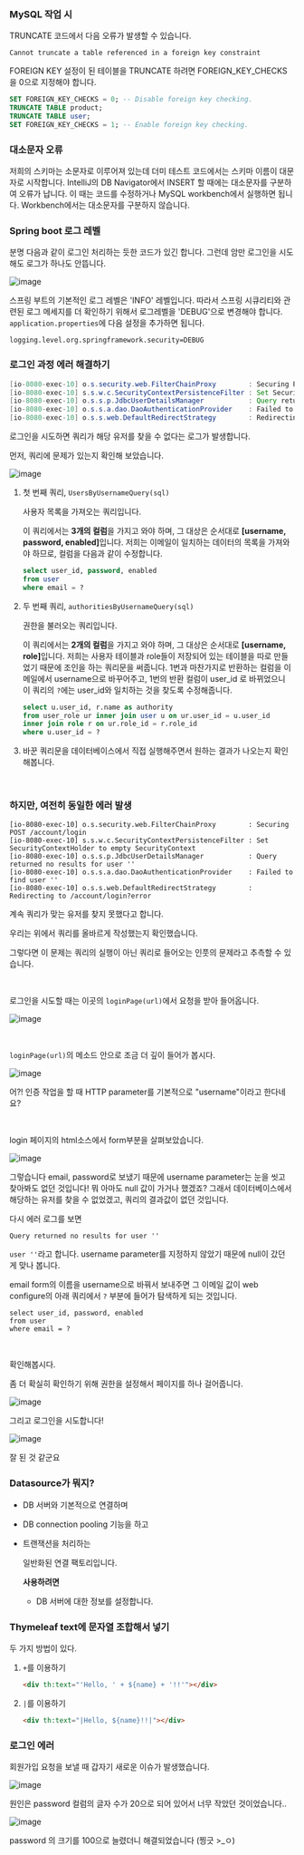### MySQL 작업 시

TRUNCATE 코드에서 다음 오류가 발생할 수 있습니다.

```
Cannot truncate a table referenced in a foreign key constraint
```

FOREIGN KEY 설정이 된 테이블을 TRUNCATE 하려면 FOREIGN_KEY_CHECKS을 0으로 지정해야 합니다.

```sql
SET FOREIGN_KEY_CHECKS = 0; -- Disable foreign key checking. 
TRUNCATE TABLE product; 
TRUNCATE TABLE user; 
SET FOREIGN_KEY_CHECKS = 1; -- Enable foreign key checking.
```



### 대소문자 오류

저희의 스키마는 소문자로 이루어져 있는데 더미 테스트 코드에서는 스키마 이름이 대문자로 시작합니다. IntelliJ의 DB Navigator에서 INSERT 할 때에는 대소문자를 구분하여 오류가 납니다. 이 때는 코드를 수정하거나 MySQL workbench에서 실행하면 됩니다. Workbench에서는 대소문자를 구분하지 않습니다.



### Spring boot 로그 레벨

분명 다음과 같이 로그인 처리하는 듯한 코드가 있긴 합니다. 그런데 암만 로그인을 시도해도 로그가 하나도 안뜹니다.

![image](https://user-images.githubusercontent.com/41130448/107786687-8ab90980-6d91-11eb-8464-295392029459.png)

스프링 부트의 기본적인 로그 레벨은 'INFO' 레벨입니다. 따라서 스프링 시큐리티와 관련된 로그 메세지를 더 확인하기 위해서 로그레벨을 'DEBUG'으로 변경해야 합니다. `application.properties`에 다음 설정을 추가하면 됩니다.

```properties
logging.level.org.springframework.security=DEBUG
```



### 로그인 과정 에러 해결하기

```java
[io-8080-exec-10] o.s.security.web.FilterChainProxy        : Securing POST /account/login
[io-8080-exec-10] s.s.w.c.SecurityContextPersistenceFilter : Set SecurityContextHolder to empty SecurityContext
[io-8080-exec-10] o.s.s.p.JdbcUserDetailsManager           : Query returned no results for user ''
[io-8080-exec-10] o.s.s.a.dao.DaoAuthenticationProvider    : Failed to find user ''
[io-8080-exec-10] o.s.s.web.DefaultRedirectStrategy        : Redirecting to /account/login?error
```

로그인을 시도하면 쿼리가 해당 유저를 찾을 수 없다는 로그가 발생합니다.

먼저, 쿼리에 문제가 있는지 확인해 보았습니다.

![image](https://user-images.githubusercontent.com/41130448/107786687-8ab90980-6d91-11eb-8464-295392029459.png)

1. 첫 번째 쿼리, `UsersByUsernameQuery(sql)`

   사용자 목록을 가져오는 쿼리입니다.

   이 쿼리에서는 **3개의 컬럼**을 가지고 와야 하며, 그 대상은 순서대로 <strong>[username, password, enabled]</strong>입니다. 저희는 이메일이 일치하는 데이터의 목록을 가져와야 하므로, 컬럼을 다음과 같이 수정합니다.

   ```sql
   select user_id, password, enabled
   from user
   where email = ?
   ```

2. 두 번째 쿼리, `authoritiesByUsernameQuery(sql)`

   권한을 불러오는 쿼리입니다.

   이 쿼리에서는 **2개의 컬럼**을 가지고 와야 하며, 그 대상은 순서대로 <strong>[username, role]</strong>입니다. 저희는 사용자 테이블과 role들이 저장되어 있는 테이블을 따로 만들었기 때문에 조인을 하는 쿼리문을 써줍니다. 1번과 마찬가지로 반환하는 컬럼을 이메일에서 username으로 바꾸어주고, 1번의 반환 컬럼이 user_id 로 바뀌었으니 이 쿼리의 `?`에는 user_id와 일치하는 것을 찾도록 수정해줍니다.

   ```sql
   select u.user_id, r.name as authority
   from user_role ur inner join user u on ur.user_id = u.user_id 
   inner join role r on ur.role_id = r.role_id 
   where u.user_id = ?
   ```

3. 바꾼 쿼리문을 데이터베이스에서 직접 실행해주면서 원하는 결과가 나오는지 확인해봅니다.

<br>

### 하지만, 여전히 동일한 에러 발생

```
[io-8080-exec-10] o.s.security.web.FilterChainProxy        : Securing POST /account/login
[io-8080-exec-10] s.s.w.c.SecurityContextPersistenceFilter : Set SecurityContextHolder to empty SecurityContext
[io-8080-exec-10] o.s.s.p.JdbcUserDetailsManager           : Query returned no results for user ''
[io-8080-exec-10] o.s.s.a.dao.DaoAuthenticationProvider    : Failed to find user ''
[io-8080-exec-10] o.s.s.web.DefaultRedirectStrategy        : Redirecting to /account/login?error
```

계속 쿼리가 맞는 유저를 찾지 못했다고 합니다. 

우리는 위에서 쿼리를 올바르게 작성했는지 확인했습니다. 

그렇다면 이 문제는 쿼리의 실행이 아닌 쿼리로 들어오는 인풋의 문제라고 추측할 수 있습니다.

<br>

로그인을 시도할 때는 이곳의 `loginPage(url)`에서 요청을 받아 들어옵니다.

![image](https://user-images.githubusercontent.com/41130448/107803166-96163000-6da5-11eb-895a-5b6f7979c327.png)

<br>

`loginPage(url)`의 메소드 안으로 조금 더 깊이 들어가 봅시다.

![image](https://user-images.githubusercontent.com/41130448/107803406-dd042580-6da5-11eb-97fd-bff2498c6e19.png)

어?! 인증 작업을 할 때 HTTP parameter를 기본적으로 "username"이라고 한다네요?

<br>

login 페이지의 html소스에서 form부분을 살펴보았습니다.

![image](https://user-images.githubusercontent.com/41130448/107803634-353b2780-6da6-11eb-9b50-1671a04fdea1.png)

그렇습니다 email, password로 보냈기 때문에 username parameter는 눈을 씻고 찾아봐도 없던 것입니다! 뭐 아마도 null 값이 가거나 했겠죠? 그래서 데이터베이스에서 해당하는 유저를 찾을 수 없었겠고, 쿼리의 결과값이 없던 것입니다.

다시 에러 로그를 보면

```
Query returned no results for user ''
```

`user ''`라고 합니다. username parameter를 지정하지 않았기 때문에 null이 갔던 게 맞나 봅니다.

email form의 이름을 username으로 바꿔서 보내주면 그 이메일 값이 web configure의 아래 쿼리에서 `?` 부분에 들어가 탐색하게 되는 것입니다.

```
select user_id, password, enabled
from user
where email = ?
```

<br>

확인해봅시다.

좀 더 확실히 확인하기 위해 권한을 설정해서 페이지를 하나 걸어줍니다.

![image](https://user-images.githubusercontent.com/41130448/107804397-30c33e80-6da7-11eb-80b8-6de2b2414ff4.png)

그리고 로그인을 시도합니다!

![image](https://user-images.githubusercontent.com/41130448/107804473-45073b80-6da7-11eb-9559-48876a772c85.png)

잘 된 것 같군요



### Datasource가 뭐지?

- DB 서버와 기본적으로 연결하며

- DB connection pooling 기능을 하고

- 트랜잭션을 처리하는 

  일반화된 연결 팩토리입니다.

  **사용하려면**

  - DB 서버에 대한 정보를 설정합니다.





### Thymeleaf text에 문자열 조합해서 넣기

두 가지 방법이 있다.

1. `+`를 이용하기

   ```html
   <div th:text="'Hello, ' + ${name} + '!!'"></div>
   ```

2. `|`를 이용하기

   ```html
   <div th:text="|Hello, ${name}!!|"></div>
   ```

   

### 로그인 에러

회원가입 요청을 보낼 때 갑자기 새로운 이슈가 발생했습니다. 

![image](https://user-images.githubusercontent.com/41130448/108668389-84a7f300-751e-11eb-9eaf-209d334fe97e.png)

원인은 password 컬럼의 글자 수가 20으로 되어 있어서 너무 작았던 것이었습니다..

![image](https://user-images.githubusercontent.com/41130448/108669139-c2594b80-751f-11eb-95f3-1f8525e57f36.png)

password 의 크기를 100으로 늘렸더니 해결되었습니다 (찡긋 >_ㅇ)